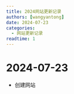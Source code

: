 ```yaml
---
title: 2024网站更新记录
authors: [wangyantong]
date: 2024-07-23
categories:
  - 网站更新记录
readtime: 1
---
```


## </p><h1 id="01" name="01"><strong>2024-07-23</strong></h1><p>

- 创建网站